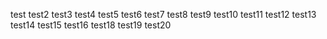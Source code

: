 test
test2
test3
test4
test5
test6
test7
test8
test9
test10
test11
test12
test13
test14
test15
test16
test18
test19
test20
